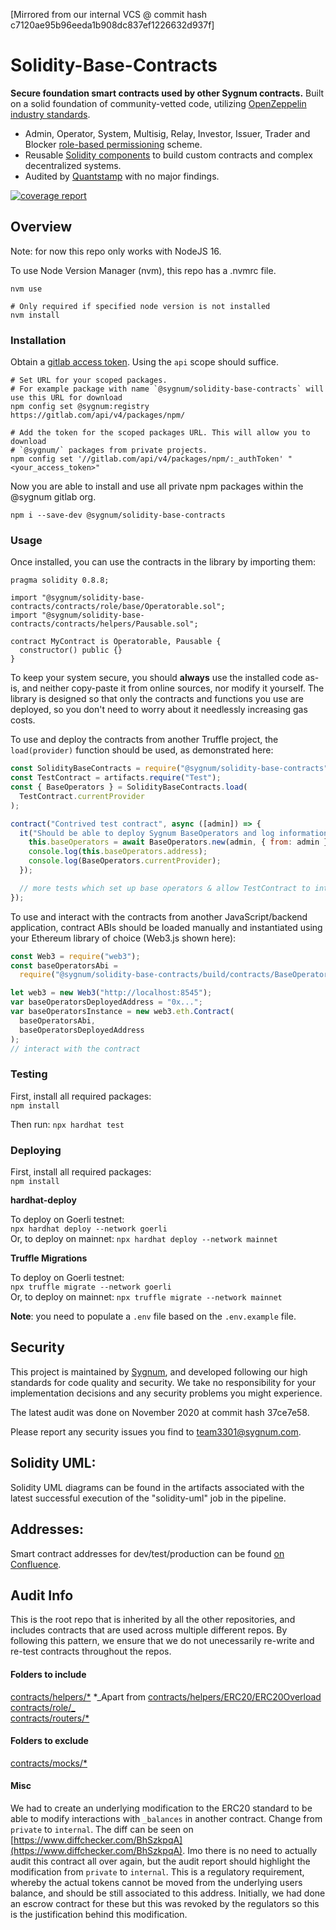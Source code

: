 [Mirrored from our internal VCS @ commit hash c7120ae95b96eeda1b908dc837ef1226632d937f]

# Solidity-Base-Contracts

**Secure foundation smart contracts used by other Sygnum contracts.** Built on a solid foundation of community-vetted code, utilizing [OpenZeppelin industry standards](https://github.com/OpenZeppelin/openzeppelin-contracts).

- Admin, Operator, System, Multisig, Relay, Investor, Issuer, Trader and Blocker [role-based permissioning](contracts/role) scheme.
- Reusable [Solidity components](contracts/helpers) to build custom contracts and complex decentralized systems.
- Audited by [Quantstamp](https://quantstamp.com/) with no major findings.

[![coverage report](https://gitlab.com/sygnum/blockchain-engineering/ethereum/solidity-base-contracts/badges/master/coverage.svg)](https://gitlab.com/sygnum/blockchain-engineering/ethereum/solidity-base-contracts/-/commits/master)

## Overview

Note: for now this repo only works with NodeJS 16.

To use Node Version Manager (nvm), this repo has a .nvmrc file.

```console
nvm use

# Only required if specified node version is not installed
nvm install
```

### Installation

Obtain a [gitlab access token](https://docs.gitlab.com/ee/user/profile/personal_access_tokens.html). Using the `api` scope should suffice.

```console
# Set URL for your scoped packages.
# For example package with name `@sygnum/solidity-base-contracts` will use this URL for download
npm config set @sygnum:registry https://gitlab.com/api/v4/packages/npm/

# Add the token for the scoped packages URL. This will allow you to download
# `@sygnum/` packages from private projects.
npm config set '//gitlab.com/api/v4/packages/npm/:_authToken' "<your_access_token>"
```

Now you are able to install and use all private npm packages within the @sygnum gitlab org.

```console
npm i --save-dev @sygnum/solidity-base-contracts
```

### Usage

Once installed, you can use the contracts in the library by importing them:

```solidity
pragma solidity 0.8.8;

import "@sygnum/solidity-base-contracts/contracts/role/base/Operatorable.sol";
import "@sygnum/solidity-base-contracts/contracts/helpers/Pausable.sol";

contract MyContract is Operatorable, Pausable {
  constructor() public {}
}

```

To keep your system secure, you should **always** use the installed code as-is, and neither copy-paste it from online sources, nor modify it yourself. The library is designed so that only the contracts and functions you use are deployed, so you don't need to worry about it needlessly increasing gas costs.

To use and deploy the contracts from another Truffle project, the `load(provider)` function should be used, as demonstrated here:

```javascript
const SolidityBaseContracts = require("@sygnum/solidity-base-contracts");
const TestContract = artifacts.require("Test");
const { BaseOperators } = SolidityBaseContracts.load(
  TestContract.currentProvider
);

contract("Contrived test contract", async ([admin]) => {
  it("Should be able to deploy Sygnum BaseOperators and log information about it", async () => {
    this.baseOperators = await BaseOperators.new(admin, { from: admin });
    console.log(this.baseOperators.address);
    console.log(BaseOperators.currentProvider);
  });

  // more tests which set up base operators & allow TestContract to interact with it.
});
```

To use and interact with the contracts from another JavaScript/backend application, contract ABIs should be loaded manually and instantiated using your Ethereum library of choice (Web3.js shown here):

```javascript
const Web3 = require("web3");
const baseOperatorsAbi =
  require("@sygnum/solidity-base-contracts/build/contracts/BaseOperators.json").abi;

let web3 = new Web3("http://localhost:8545");
var baseOperatorsDeployedAddress = "0x...";
var baseOperatorsInstance = new web3.eth.Contract(
  baseOperatorsAbi,
  baseOperatorsDeployedAddress
);
// interact with the contract
```

### Testing

First, install all required packages:  
`npm install`

Then run:
`npx hardhat test`

### Deploying

First, install all required packages:  
`npm install`

**hardhat-deploy**

To deploy on Goerli testnet:  
`npx hardhat deploy --network goerli`  
Or, to deploy on mainnet:
`npx hardhat deploy --network mainnet`

**Truffle Migrations**

To deploy on Goerli testnet:  
`npx truffle migrate --network goerli`  
Or, to deploy on mainnet:
`npx truffle migrate --network mainnet`

**Note**: you need to populate a `.env` file based on the `.env.example` file.

## Security

This project is maintained by [Sygnum](https://www.sygnum.com/), and developed following our high standards for code quality and security. We take no responsibility for your implementation decisions and any security problems you might experience.

The latest audit was done on November 2020 at commit hash 37ce7e58.

Please report any security issues you find to team3301@sygnum.com.

## Solidity UML:

Solidity UML diagrams can be found in the artifacts associated with the latest successful execution of the "solidity-uml" job in the pipeline.

## Addresses:

Smart contract addresses for dev/test/production can be found [on Confluence](https://sygnum.atlassian.net/wiki/spaces/BR/pages/500563997/Tokenization+Smart+Contracts).

## Audit Info

This is the root repo that is inherited by all the other repositories, and includes contracts that are used across multiple different repos. By following this pattern, we ensure that we do not unecessarily re-write and re-test contracts throughout the repos.

#### Folders to include

[contracts/helpers/\*](https://gitlab.com/sygnum/blockchain-engineering/ethereum/solidity-base-contracts/develop/contracts/helpers/) \*_Apart from [contracts/helpers/ERC20/ERC20Overload](https://gitlab.com/sygnum/blockchain-engineering/ethereum/solidity-base-contracts/develop/contracts/helpers/ERC20/ERC20Overload)
[contracts/role/_](https://gitlab.com/sygnum/blockchain-engineering/ethereum/solidity-base-contracts/develop/contracts/role/)  
[contracts/routers/\*](https://gitlab.com/sygnum/blockchain-engineering/ethereum/solidity-base-contracts/develop/contracts/routers/)

#### Folders to exclude

[contracts/mocks/\*](https://gitlab.com/sygnum/blockchain-engineering/ethereum/solidity-base-contracts/develop/contracts/mocks/)

#### Misc

We had to create an underlying modification to the ERC20 standard to be able to modify interactions with `_balances` in another contract. Change from `private` to `internal`. The diff can be seen on [https://www.diffchecker.com/BhSzkpqA](https://www.diffchecker.com/BhSzkpqA). Imo there is no need to actually audit this contract all over again, but the audit report should highlight the modification from `private` to `internal`. This is a regulatory requirement, whereby the actual tokens cannot be moved from the underlying users balance, and should be still associated to this address. Initially, we had done an escrow contract for these but this was revoked by the regulators so this is the justification behind this modification.
